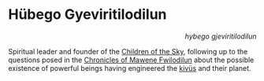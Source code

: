 
# Hübego Gyeviritilodilun

<div align="right"><i>hybego gjeviritilodilun</i></div>

Spiritual leader and founder of the [Children of the Sky](<../Society/Cults of the Engineers.md>), following up to the questions posed in the [Chronicles of Mawene Fwilodilun](<../Literature/Chronicles of Mawene Fwilodilun.md>) about the possible existence of powerful beings having engineered the [kivüs](../Natural%20Science/Unique%20Species/kivü.md) and their planet.